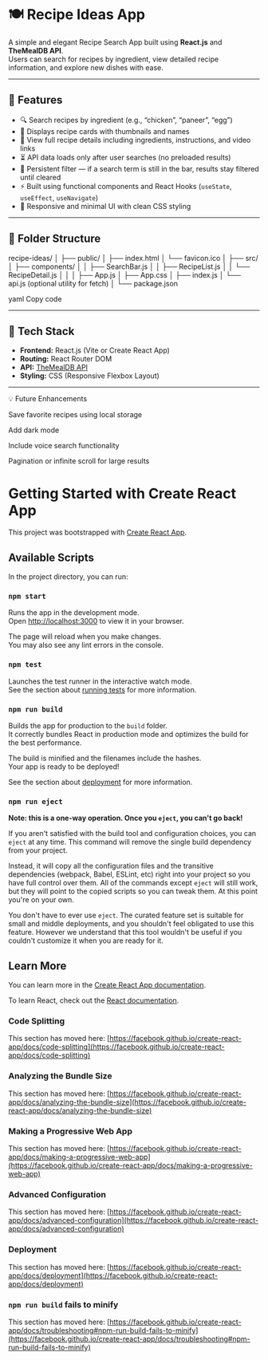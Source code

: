 # 🍽️ Recipe Ideas App

A simple and elegant Recipe Search App built using **React.js** and **TheMealDB API**.  
Users can search for recipes by ingredient, view detailed recipe information, and explore new dishes with ease.

---

## 🚀 Features

- 🔍 Search recipes by ingredient (e.g., “chicken”, “paneer”, “egg”)
- 📜 Displays recipe cards with thumbnails and names
- 🧾 View full recipe details including ingredients, instructions, and video links
- ⏳ API data loads only after user searches (no preloaded results)
- 🔁 Persistent filter — if a search term is still in the bar, results stay filtered until cleared
- ⚡ Built using functional components and React Hooks (`useState`, `useEffect`, `useNavigate`)
- 🎨 Responsive and minimal UI with clean CSS styling

---

## 🧩 Folder Structure

recipe-ideas/
│
├── public/
│ ├── index.html
│ └── favicon.ico
│
├── src/
│ ├── components/
│ │ ├── SearchBar.js
│ │ ├── RecipeList.js
│ │ └── RecipeDetail.js
│ │
│ ├── App.js
│ ├── App.css
│ ├── index.js
│ └── api.js (optional utility for fetch)
│
└── package.json

yaml
Copy code

---

## 🧠 Tech Stack

- **Frontend:** React.js (Vite or Create React App)
- **Routing:** React Router DOM
- **API:** [TheMealDB API](https://www.themealdb.com/api.php)
- **Styling:** CSS (Responsive Flexbox Layout)

---


💡 Future Enhancements

Save favorite recipes using local storage

Add dark mode

Include voice search functionality

Pagination or infinite scroll for large results




# Getting Started with Create React App

This project was bootstrapped with [Create React App](https://github.com/facebook/create-react-app).

## Available Scripts

In the project directory, you can run:

### `npm start`

Runs the app in the development mode.\
Open [http://localhost:3000](http://localhost:3000) to view it in your browser.

The page will reload when you make changes.\
You may also see any lint errors in the console.

### `npm test`

Launches the test runner in the interactive watch mode.\
See the section about [running tests](https://facebook.github.io/create-react-app/docs/running-tests) for more information.

### `npm run build`

Builds the app for production to the `build` folder.\
It correctly bundles React in production mode and optimizes the build for the best performance.

The build is minified and the filenames include the hashes.\
Your app is ready to be deployed!

See the section about [deployment](https://facebook.github.io/create-react-app/docs/deployment) for more information.

### `npm run eject`

**Note: this is a one-way operation. Once you `eject`, you can't go back!**

If you aren't satisfied with the build tool and configuration choices, you can `eject` at any time. This command will remove the single build dependency from your project.

Instead, it will copy all the configuration files and the transitive dependencies (webpack, Babel, ESLint, etc) right into your project so you have full control over them. All of the commands except `eject` will still work, but they will point to the copied scripts so you can tweak them. At this point you're on your own.

You don't have to ever use `eject`. The curated feature set is suitable for small and middle deployments, and you shouldn't feel obligated to use this feature. However we understand that this tool wouldn't be useful if you couldn't customize it when you are ready for it.

## Learn More

You can learn more in the [Create React App documentation](https://facebook.github.io/create-react-app/docs/getting-started).

To learn React, check out the [React documentation](https://reactjs.org/).

### Code Splitting

This section has moved here: [https://facebook.github.io/create-react-app/docs/code-splitting](https://facebook.github.io/create-react-app/docs/code-splitting)

### Analyzing the Bundle Size

This section has moved here: [https://facebook.github.io/create-react-app/docs/analyzing-the-bundle-size](https://facebook.github.io/create-react-app/docs/analyzing-the-bundle-size)

### Making a Progressive Web App

This section has moved here: [https://facebook.github.io/create-react-app/docs/making-a-progressive-web-app](https://facebook.github.io/create-react-app/docs/making-a-progressive-web-app)

### Advanced Configuration

This section has moved here: [https://facebook.github.io/create-react-app/docs/advanced-configuration](https://facebook.github.io/create-react-app/docs/advanced-configuration)

### Deployment

This section has moved here: [https://facebook.github.io/create-react-app/docs/deployment](https://facebook.github.io/create-react-app/docs/deployment)

### `npm run build` fails to minify

This section has moved here: [https://facebook.github.io/create-react-app/docs/troubleshooting#npm-run-build-fails-to-minify](https://facebook.github.io/create-react-app/docs/troubleshooting#npm-run-build-fails-to-minify)



